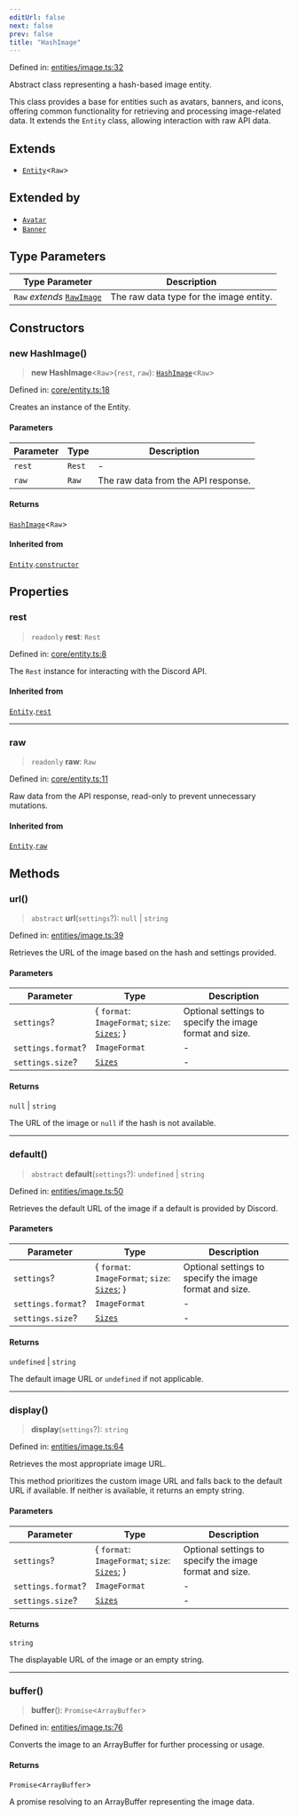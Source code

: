 ```yaml
---
editUrl: false
next: false
prev: false
title: "HashImage"
---
```


Defined in: [entities/image.ts:32](https://github.com/KodekoStudios/Kodcord/blob/6ab19d75069161c7cd299514170ea69cc40eca30/packages/classes/src/entities/image.ts#L32)

Abstract class representing a hash-based image entity.

This class provides a base for entities such as avatars, banners, and icons,
offering common functionality for retrieving and processing image-related data.
It extends the `Entity` class, allowing interaction with raw API data.

## Extends

- [`Entity`](/api-classes/classes/entity/)\<`Raw`\>

## Extended by

- [`Avatar`](/api-classes/classes/avatar/)
- [`Banner`](/api-classes/classes/banner/)

## Type Parameters

| Type Parameter | Description |
| ------ | ------ |
| `Raw` *extends* [`RawImage`](/api-classes/interfaces/rawimage/) | The raw data type for the image entity. |

## Constructors

### new HashImage()

> **new HashImage**\<`Raw`\>(`rest`, `raw`): [`HashImage`](/api-classes/classes/hashimage/)\<`Raw`\>

Defined in: [core/entity.ts:18](https://github.com/KodekoStudios/Kodcord/blob/6ab19d75069161c7cd299514170ea69cc40eca30/packages/classes/src/core/entity.ts#L18)

Creates an instance of the Entity.

#### Parameters

| Parameter | Type | Description |
| ------ | ------ | ------ |
| `rest` | `Rest` | - |
| `raw` | `Raw` | The raw data from the API response. |

#### Returns

[`HashImage`](/api-classes/classes/hashimage/)\<`Raw`\>

#### Inherited from

[`Entity`](/api-classes/classes/entity/).[`constructor`](/api-classes/classes/entity/#constructors)

## Properties

### rest

> `readonly` **rest**: `Rest`

Defined in: [core/entity.ts:8](https://github.com/KodekoStudios/Kodcord/blob/6ab19d75069161c7cd299514170ea69cc40eca30/packages/classes/src/core/entity.ts#L8)

The `Rest` instance for interacting with the Discord API.

#### Inherited from

[`Entity`](/api-classes/classes/entity/).[`rest`](/api-classes/classes/entity/#rest-1)

***

### raw

> `readonly` **raw**: `Raw`

Defined in: [core/entity.ts:11](https://github.com/KodekoStudios/Kodcord/blob/6ab19d75069161c7cd299514170ea69cc40eca30/packages/classes/src/core/entity.ts#L11)

Raw data from the API response, read-only to prevent unnecessary mutations.

#### Inherited from

[`Entity`](/api-classes/classes/entity/).[`raw`](/api-classes/classes/entity/#raw-1)

## Methods

### url()

> `abstract` **url**(`settings`?): `null` \| `string`

Defined in: [entities/image.ts:39](https://github.com/KodekoStudios/Kodcord/blob/6ab19d75069161c7cd299514170ea69cc40eca30/packages/classes/src/entities/image.ts#L39)

Retrieves the URL of the image based on the hash and settings provided.

#### Parameters

| Parameter | Type | Description |
| ------ | ------ | ------ |
| `settings`? | \{ `format`: `ImageFormat`; `size`: [`Sizes`](/api-classes/type-aliases/sizes/); \} | Optional settings to specify the image format and size. |
| `settings.format`? | `ImageFormat` | - |
| `settings.size`? | [`Sizes`](/api-classes/type-aliases/sizes/) | - |

#### Returns

`null` \| `string`

The URL of the image or `null` if the hash is not available.

***

### default()

> `abstract` **default**(`settings`?): `undefined` \| `string`

Defined in: [entities/image.ts:50](https://github.com/KodekoStudios/Kodcord/blob/6ab19d75069161c7cd299514170ea69cc40eca30/packages/classes/src/entities/image.ts#L50)

Retrieves the default URL of the image if a default is provided by Discord.

#### Parameters

| Parameter | Type | Description |
| ------ | ------ | ------ |
| `settings`? | \{ `format`: `ImageFormat`; `size`: [`Sizes`](/api-classes/type-aliases/sizes/); \} | Optional settings to specify the image format and size. |
| `settings.format`? | `ImageFormat` | - |
| `settings.size`? | [`Sizes`](/api-classes/type-aliases/sizes/) | - |

#### Returns

`undefined` \| `string`

The default image URL or `undefined` if not applicable.

***

### display()

> **display**(`settings`?): `string`

Defined in: [entities/image.ts:64](https://github.com/KodekoStudios/Kodcord/blob/6ab19d75069161c7cd299514170ea69cc40eca30/packages/classes/src/entities/image.ts#L64)

Retrieves the most appropriate image URL.

This method prioritizes the custom image URL and falls back to the default
URL if available. If neither is available, it returns an empty string.

#### Parameters

| Parameter | Type | Description |
| ------ | ------ | ------ |
| `settings`? | \{ `format`: `ImageFormat`; `size`: [`Sizes`](/api-classes/type-aliases/sizes/); \} | Optional settings to specify the image format and size. |
| `settings.format`? | `ImageFormat` | - |
| `settings.size`? | [`Sizes`](/api-classes/type-aliases/sizes/) | - |

#### Returns

`string`

The displayable URL of the image or an empty string.

***

### buffer()

> **buffer**(): `Promise`\<`ArrayBuffer`\>

Defined in: [entities/image.ts:76](https://github.com/KodekoStudios/Kodcord/blob/6ab19d75069161c7cd299514170ea69cc40eca30/packages/classes/src/entities/image.ts#L76)

Converts the image to an ArrayBuffer for further processing or usage.

#### Returns

`Promise`\<`ArrayBuffer`\>

A promise resolving to an ArrayBuffer representing the image data.
